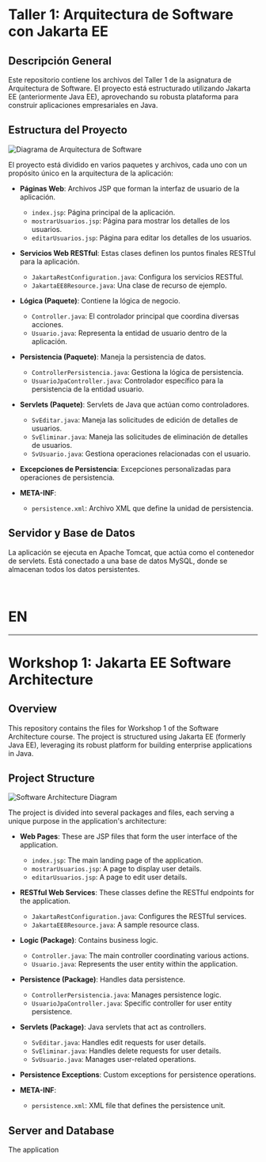 
# Taller 1: Arquitectura de Software con Jakarta EE

## Descripción General

Este repositorio contiene los archivos del Taller 1 de la asignatura de Arquitectura de Software. El proyecto está estructurado utilizando Jakarta EE (anteriormente Java EE), aprovechando su robusta plataforma para construir aplicaciones empresariales en Java.

## Estructura del Proyecto

![Diagrama de Arquitectura de Software](https://github.com/davidfer1112/Taller1Arqui/assets/90224781/dd213fa7-956f-4fba-b628-ec952ba67c19)

El proyecto está dividido en varios paquetes y archivos, cada uno con un propósito único en la arquitectura de la aplicación:

- **Páginas Web**: Archivos JSP que forman la interfaz de usuario de la aplicación.
  - `index.jsp`: Página principal de la aplicación.
  - `mostrarUsuarios.jsp`: Página para mostrar los detalles de los usuarios.
  - `editarUsuarios.jsp`: Página para editar los detalles de los usuarios.

- **Servicios Web RESTful**: Estas clases definen los puntos finales RESTful para la aplicación.
  - `JakartaRestConfiguration.java`: Configura los servicios RESTful.
  - `JakartaEE8Resource.java`: Una clase de recurso de ejemplo.

- **Lógica (Paquete)**: Contiene la lógica de negocio.
  - `Controller.java`: El controlador principal que coordina diversas acciones.
  - `Usuario.java`: Representa la entidad de usuario dentro de la aplicación.

- **Persistencia (Paquete)**: Maneja la persistencia de datos.
  - `ControllerPersistencia.java`: Gestiona la lógica de persistencia.
  - `UsuarioJpaController.java`: Controlador específico para la persistencia de la entidad usuario.

- **Servlets (Paquete)**: Servlets de Java que actúan como controladores.
  - `SvEditar.java`: Maneja las solicitudes de edición de detalles de usuarios.
  - `SvEliminar.java`: Maneja las solicitudes de eliminación de detalles de usuarios.
  - `SvUsuario.java`: Gestiona operaciones relacionadas con el usuario.

- **Excepciones de Persistencia**: Excepciones personalizadas para operaciones de persistencia.

- **META-INF**:
  - `persistence.xml`: Archivo XML que define la unidad de persistencia.

## Servidor y Base de Datos

La aplicación se ejecuta en Apache Tomcat, que actúa como el contenedor de servlets. Está conectado a una base de datos MySQL, donde se almacenan todos los datos persistentes.

</br>

# EN

---

# Workshop 1: Jakarta EE Software Architecture 

## Overview

This repository contains the files for Workshop 1 of the Software Architecture course. The project is structured using Jakarta EE (formerly Java EE), leveraging its robust platform for building enterprise applications in Java.

## Project Structure

![Software Architecture Diagram](https://github.com/davidfer1112/Taller1Arqui/assets/90224781/dd213fa7-956f-4fba-b628-ec952ba67c19)

The project is divided into several packages and files, each serving a unique purpose in the application's architecture:

- **Web Pages**: These are JSP files that form the user interface of the application.
  - `index.jsp`: The main landing page of the application.
  - `mostrarUsuarios.jsp`: A page to display user details.
  - `editarUsuarios.jsp`: A page to edit user details.

- **RESTful Web Services**: These classes define the RESTful endpoints for the application.
  - `JakartaRestConfiguration.java`: Configures the RESTful services.
  - `JakartaEE8Resource.java`: A sample resource class.

- **Logic (Package)**: Contains business logic.
  - `Controller.java`: The main controller coordinating various actions.
  - `Usuario.java`: Represents the user entity within the application.

- **Persistence (Package)**: Handles data persistence.
  - `ControllerPersistencia.java`: Manages persistence logic.
  - `UsuarioJpaController.java`: Specific controller for user entity persistence.

- **Servlets (Package)**: Java servlets that act as controllers.
  - `SvEditar.java`: Handles edit requests for user details.
  - `SvEliminar.java`: Handles delete requests for user details.
  - `SvUsuario.java`: Manages user-related operations.

- **Persistence Exceptions**: Custom exceptions for persistence operations.

- **META-INF**:
  - `persistence.xml`: XML file that defines the persistence unit.

## Server and Database

The application


